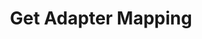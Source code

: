 ---
title: Get Adapter Mapping
excerpt: Retrieves org events' adapter mapping details.
api:
  file: organization-1.json
  operationId: get-adapter-mapping
deprecated: false
hidden: true
metadata:
  title: ''
  description: ''
  robots: index
next:
  description: ''
---